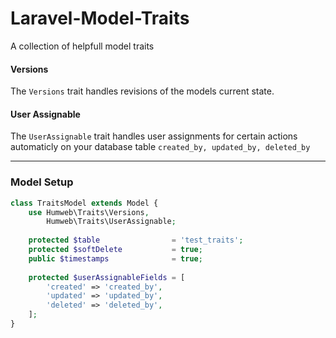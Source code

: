 Laravel-Model-Traits
====================

A collection of helpfull model traits

#### Versions
The `Versions` trait handles revisions of the models current state.


#### User Assignable
The `UserAssignable` trait handles user assignments for certain actions automaticly on your database table `created_by, updated_by, deleted_by`


---

### Model Setup
```php
class TraitsModel extends Model {
	use Humweb\Traits\Versions,
		Humweb\Traits\UserAssignable;
	
	protected $table                = 'test_traits';
	protected $softDelete           = true;
	public $timestamps              = true;
	
	protected $userAssignableFields = [
	    'created' => 'created_by',
	    'updated' => 'updated_by',
	    'deleted' => 'deleted_by',
	];
}
```
